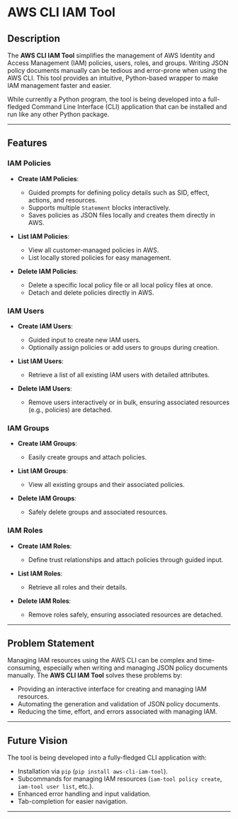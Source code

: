 # AWS CLI IAM Tool

## Description
The **AWS CLI IAM Tool** simplifies the management of AWS Identity and Access Management (IAM) policies, users, roles, and groups. Writing JSON policy documents manually can be tedious and error-prone when using the AWS CLI. This tool provides an intuitive, Python-based wrapper to make IAM management faster and easier.

While currently a Python program, the tool is being developed into a full-fledged Command Line Interface (CLI) application that can be installed and run like any other Python package.

---

## Features

### IAM Policies
- **Create IAM Policies**:
  - Guided prompts for defining policy details such as SID, effect, actions, and resources.
  - Supports multiple `Statement` blocks interactively.
  - Saves policies as JSON files locally and creates them directly in AWS.
  
- **List IAM Policies**:
  - View all customer-managed policies in AWS.
  - List locally stored policies for easy management.

- **Delete IAM Policies**:
  - Delete a specific local policy file or all local policy files at once.
  - Detach and delete policies directly in AWS.

### IAM Users
- **Create IAM Users**:
  - Guided input to create new IAM users.
  - Optionally assign policies or add users to groups during creation.

- **List IAM Users**:
  - Retrieve a list of all existing IAM users with detailed attributes.

- **Delete IAM Users**:
  - Remove users interactively or in bulk, ensuring associated resources (e.g., policies) are detached.

### IAM Groups
- **Create IAM Groups**:
  - Easily create groups and attach policies.

- **List IAM Groups**:
  - View all existing groups and their associated policies.

- **Delete IAM Groups**:
  - Safely delete groups and associated resources.

### IAM Roles
- **Create IAM Roles**:
  - Define trust relationships and attach policies through guided input.

- **List IAM Roles**:
  - Retrieve all roles and their details.

- **Delete IAM Roles**:
  - Remove roles safely, ensuring associated resources are detached.

---

## Problem Statement
Managing IAM resources using the AWS CLI can be complex and time-consuming, especially when writing and managing JSON policy documents manually. The **AWS CLI IAM Tool** solves these problems by:
- Providing an interactive interface for creating and managing IAM resources.
- Automating the generation and validation of JSON policy documents.
- Reducing the time, effort, and errors associated with managing IAM.

---

## Future Vision
The tool is being developed into a fully-fledged CLI application with:
- Installation via `pip` (`pip install aws-cli-iam-tool`).
- Subcommands for managing IAM resources (`iam-tool policy create`, `iam-tool user list`, etc.).
- Enhanced error handling and input validation.
- Tab-completion for easier navigation.

---




